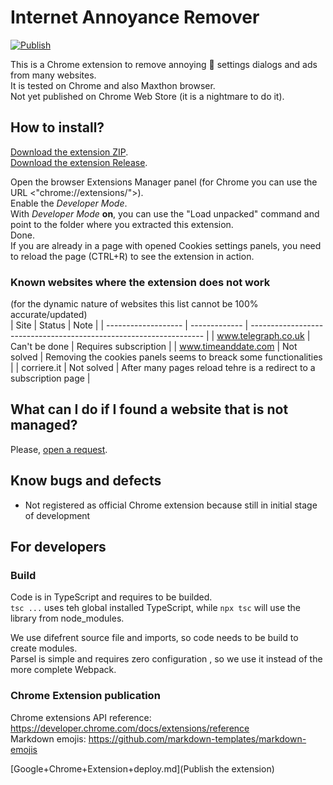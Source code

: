 # Internet Annoyance Remover

[![Publish](https://github.com/alex-piccione/chrome-extension.no-cookies/actions/workflows/publish.yml/badge.svg)](https://github.com/alex-piccione/chrome-extension.no-cookies/actions/workflows/publish.yml)  

This is a Chrome extension to remove annoying :cookie: settings dialogs and ads from many websites.  
It is tested on Chrome and also Maxthon browser.  
Not yet published on Chrome Web Store (it is a nightmare to do it).  

## How to install?

[Download the extension ZIP](https://github.com/alex-piccione/chrome-extension.no-cookies/actions/runs/13453987380/artifacts/2629253065).  
[Download the extension Release](https:...).  

Open the browser Extensions Manager panel (for Chrome you can use the URL <"chrome://extensions/">).  
Enable the _Developer Mode_.  
With _Developer Mode_ **on**, you can use the "Load unpacked" command and point to the folder where you extracted this extension.  
Done.  
If you are already in a page with opened Cookies settings panels, you need to reload the page (CTRL+R) to see the extension in action.
  
### Known websites where the extension does not work

(for the dynamic nature of websites this list cannot be 100% accurate/updated)  
| Site                | Status        | Note                                                               |
| ------------------- | ------------- | ------------------------------------------------------------------ |
| www.telegraph.co.uk | Can't be done | Requires subscription                                              |
| www.timeanddate.com | Not solved    | Removing the cookies panels seems to breack some functionalities   |
| corriere.it         | Not solved    | After many pages reload tehre is a redirect to a subscription page |

## What can I do if I found a website that is not managed?

Please, [open a request](https://github.com/alex-piccione/chrome-extension.no-cookies/issues/new?title=Suggest%20of%20website%20to%20manage&body=Hi,%20I%27d%20like%20that%20this%20extension%20manage%20this%20website:%20...%20Thank%20you.).

## Know bugs and defects

- Not registered as official Chrome extension because still in initial stage of development

## For developers

### Build

Code is in TypeScript and requires to be builded.  
``tsc ...`` uses teh global installed TypeScript, 
while ``npx tsc`` will use the library from node_modules.  
  
We use difefrent source file and imports, so code needs to be build to create modules.  
Parsel is simple and requires zero configuration , so we use it instead of the more complete  Webpack.  

### Chrome Extension publication

Chrome extensions API reference: https://developer.chrome.com/docs/extensions/reference  
Markdown emojis: https://github.com/markdown-templates/markdown-emojis  

[Google+Chrome+Extension+deploy.md](Publish the extension)
